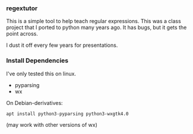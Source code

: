 ### regextutor

This is a simple tool to help teach regular expressions.  This was a class project that I ported to python many years ago.  It has bugs, but it gets the point across.

I dust it off every few years for presentations.

### Install Dependencies

I've only tested this on linux.

 * pyparsing
 * wx

On Debian-derivatives:

```apt install python3-pyparsing python3-wxgtk4.0```

(may work with other versions of wx)

